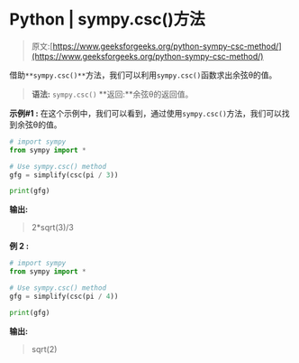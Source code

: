 # Python | sympy.csc()方法

> 原文:[https://www.geeksforgeeks.org/python-sympy-csc-method/](https://www.geeksforgeeks.org/python-sympy-csc-method/)

借助`**sympy.csc()**`方法，我们可以利用`sympy.csc()`函数求出余弦θ的值。

> **语法:** `sympy.csc()`
> **返回:**余弦θ的返回值。

**示例#1 :**
在这个示例中，我们可以看到，通过使用`sympy.csc()`方法，我们可以找到余弦θ的值。

```py
# import sympy
from sympy import *

# Use sympy.csc() method
gfg = simplify(csc(pi / 3))

print(gfg)
```

**输出:**

> 2*sqrt(3)/3

**例 2 :**

```py
# import sympy
from sympy import *

# Use sympy.csc() method
gfg = simplify(csc(pi / 4))

print(gfg)
```

**输出:**

> sqrt(2)